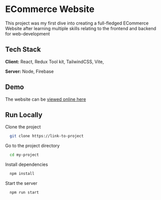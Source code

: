 
# ECommerce Website

This project was my first dive into creating a full-fledged ECommerce Website after learning multiple skills relating to the frontend and backend for web-development 


## Tech Stack

**Client:** React, Redux Tool kit, TailwindCSS, Vite,

**Server:** Node, Firebase


## Demo

The website can be [viewed online here](https://magical-manatee-2816e1.netlify.app/)
## Run Locally

Clone the project

```bash
  git clone https://link-to-project
```

Go to the project directory

```bash
  cd my-project
```

Install dependencies

```bash
  npm install
```

Start the server

```bash
  npm run start
```


